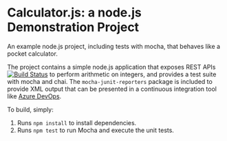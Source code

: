 Calculator.js: a node.js Demonstration Project
==============================================
An example node.js project, including tests with mocha, that behaves like
a pocket calculator.

The project contains a simple node.js application that exposes REST APIs
[![Build Status](https://dev.azure.com/moisesvicenciorivera0644/Integrating%20External%20Source%20Control%20with%20Azure%20Pipelines/_apis/build/status/MoyoRiver87.calculator?branchName=master)](https://dev.azure.com/moisesvicenciorivera0644/Integrating%20External%20Source%20Control%20with%20Azure%20Pipelines/_build/latest?definitionId=1&branchName=master)
to perform arithmetic on integers, and provides a test suite with mocha
and chai.  The `mocha-junit-reporters` package is included to provide XML
output that can be presented in a continuous integration tool like
[Azure DevOps](https://azure.com/devops).

To build, simply:

1. Runs `npm install` to install dependencies.
2. Runs `npm test` to run Mocha and execute the unit tests.

